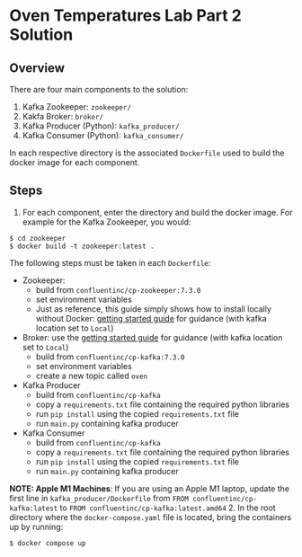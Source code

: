 # Oven Temperatures Lab Part 2 Solution

## Overview
There are four main components to the solution:
1. Kafka Zookeeper: `zookeeper/`
2. Kakfa Broker: `broker/`
3. Kafka Producer (Python): `kafka_producer/`
4. Kafka Consumer (Python): `kafka_consumer/`

In each respective directory is the associated `Dockerfile` used to build the docker image for each component.

## Steps
1. For each component, enter the directory and build the docker image. For example for the Kafka Zookeeper, you would:
```
$ cd zookeeper
$ docker build -t zookeeper:latest .
```
The following steps must be taken in each `Dockerfile`:
* Zookeeper: 
  * build from `confluentinc/cp-zookeeper:7.3.0`
  * set environment variables
  * Just as reference, this guide simply shows how to install locally without Docker: [getting started guide](https://developer.confluent.io/get-started/python/#kafka-setup) for guidance (with kafka location set to `Local`)
* Broker: use the [getting started guide](https://developer.confluent.io/get-started/python/#kafka-setup) for guidance (with kafka location set to `Local`)
  * build from `confluentinc/cp-kafka:7.3.0`
  * set environment variables
  * create a new topic called `oven`
* Kafka Producer
  * build from `confluentinc/cp-kafka`
  * copy a `requirements.txt` file containing the required python libraries
  * run `pip install` using the copied `requirements.txt` file
  * run `main.py` containing kafka producer
* Kafka Consumer
  * build from `confluentinc/cp-kafka`
  * copy a `requirements.txt` file containing the required python libraries
  * run `pip install` using the copied `requirements.txt` file
  * run `main.py` containing kafka producer

**NOTE: Apple M1 Machines**: If you are using an Apple M1 laptop, update the first line in `kafka_producer/Dockerfile` from `FROM confluentinc/cp-kafka:latest` to
`FROM confluentinc/cp-kafka:latest.amd64`
2. In the root directory where the `docker-compose.yaml` file is located, bring the containers up by running:
```
$ docker compose up
```
